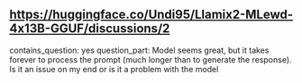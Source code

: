 ## https://huggingface.co/Undi95/Llamix2-MLewd-4x13B-GGUF/discussions/2

contains_question: yes
question_part: Model seems great, but it takes forever to process the prompt (much longer than to generate the response). Is it an issue on my end or is it a problem with the model